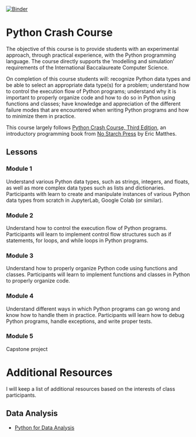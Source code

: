 [![Binder](https://mybinder.org/badge_logo.svg)](https://mybinder.org/v2/gh/KAUST-Academy/python-crash-course/the-kaust-school-2022)

# Python Crash Course

The objective of this course is to provide students with an experimental approach, through practical experience, with the Python programming language. The course directly supports the ‘modelling and simulation’ requirements of the International Baccalaureate Computer Science.

On completion of this course students will: recognize Python data types and be able to select an appropriate data type(s) for a problem; understand how to control the execution flow of Python programs; understand why it is important to properly organize code and how to do so in Python using functions and classes; have knowledge and appreciation of the different failure modes that are encountered when writing Python programs and how to minimize them in practice.

This course largely follows [Python Crash Course, Third Edition](https://nostarch.com/python-crash-course-3rd-edition), an introductory programming book from [No Starch Press](https://nostarch.com) by Eric Matthes.

## Lessons

### Module 1

Understand various Python data types, such as strings, integers, and floats, as well as more complex data types such as lists and dictionaries. Participants with learn to create and manipulate instances of various Python data types from scratch in JupyterLab, Google Colab (or similar). 

### Module 2

Understand how to control the execution flow of Python programs. Participants will learn to implement control flow structures such as if statements, for loops, and while loops in Python programs. 

### Module 3

Understand how to properly organize Python code using functions and classes. Participants will learn to implement functions and classes in Python to properly organize code. 

### Module 4

Understand different ways in which Python programs can go wrong and know how to handle them in practice. Participants will learn how to debug Python programs, handle exceptions, and write proper tests. 

### Module 5

Capstone project

# Additional Resources

I will keep a list of additional resources based on the interests of class participants.

## Data Analysis

* [Python for Data Analysis](https://github.com/KAUST-Academy/python-for-data-analysis)
